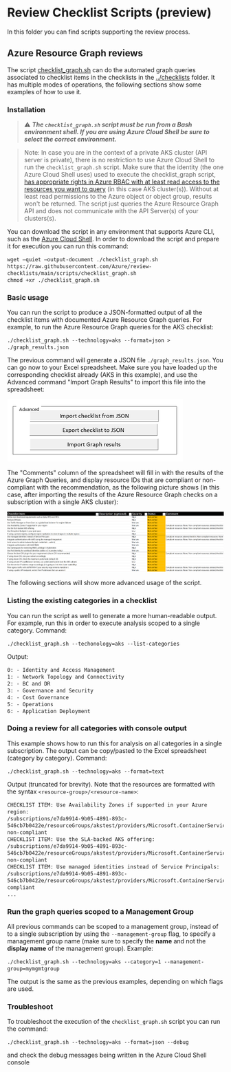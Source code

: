 # Review Checklist Scripts (preview)

In this folder you can find scripts supporting the review process.

## Azure Resource Graph reviews

The script [checklist_graph.sh](./checklist_graph.sh) can do the automated graph queries associated to checklist items in the checklists in the [../checklists](../checklists) folder. It has multiple modes of operations, the following sections show some examples of how to use it.

### Installation

> :warning: ***The `checklist_graph.sh` script must be run from a Bash environment shell. If you are using Azure Cloud Shell be sure to select the correct environment.***

> Note: In case you are in the context of a private AKS cluster (API server is private), there is no restriction to use Azure Cloud Shell to run the `checklist_graph.sh` script. 
> Make sure that the identity (the one Azure Cloud Shell uses) used to execute the checklist_graph script, [has appropriate rights in Azure RBAC with at least read access to the resources you want to query](https://learn.microsoft.com/azure/governance/resource-graph/overview#permissions-in-azure-resource-graph) (in this case AKS cluster(s)). 
> Without at least read permissions to the Azure object or object group, results won't be returned.
> The script just queries the Azure Resource Graph API and does not communicate with the API Server(s) of your clusters(s).
	
You can download the script in any environment that supports Azure CLI, such as the [Azure Cloud Shell](https://shell.azure.com). In order to download the script and prepare it for execution you can run this command:

```Shell
wget –quiet –output-document ./checklist_graph.sh https://raw.githubusercontent.com/Azure/review-checklists/main/scripts/checklist_graph.sh
chmod +xr ./checklist_graph.sh
```

### Basic usage

You can run the script to produce a JSON-formatted output of all the checklist items with documented Azure Resource Graph queries. For example, to run the Azure Resource Graph queries for the AKS checklist:

```Shell
./checklist_graph.sh --technology=aks --format=json > ./graph_results.json
```

The previous command will generate a JSON file `./graph_results.json`. You can go now to your Excel spreadsheet. Make sure you have loaded up the corresponding checklist already (AKS in this example), and use the Advanced command "Import Graph Results" to import this file into the spreadsheet:

![Advanced buttons](../pictures/advanced_buttons.png)

The "Comments" column of the spreadsheet will fill in with the results of the Azure Graph Queries, and display resource IDs that are compliant or non-compliant with the recommendation, as the following picture shows (in this case, after importing the results of the Azure Resource Graph checks on a subscription with a single AKS cluster):

![Advanced ](../pictures/graph_import_result.png)

The following sections will show more advanced usage of the script.

### Listing the existing categories in a checklist

You can run the script as well to generate a more human-readable output. For example, run this in order to execute analysis scoped to a single category. Command:

```
./checklist_graph.sh --techonology=aks --list-categories
```

Output:

```
0: - Identity and Access Management
1: - Network Topology and Connectivity
2: - BC and DR
3: - Governance and Security
4: - Cost Governance
5: - Operations
6: - Application Deployment
```

### Doing a review for all categories with console output

This example shows how to run this for analysis on all categories in a single subscription. The output can be copy/pasted to the Excel spreadsheet (category by category). Command:

```
./checklist_graph.sh --technology=aks --format=text
```

Output (truncated for brevity). Note that the resources are formatted with the syntax `<resource-group>/<resource-name>`:

```
CHECKLIST ITEM: Use Availability Zones if supported in your Azure region:
/subscriptions/e7da9914-9b05-4891-893c-546cb7b0422e/resourceGroups/akstest/providers/Microsoft.ContainerService/managedClusters/checklist: non-compliant
CHECKLIST ITEM: Use the SLA-backed AKS offering:
/subscriptions/e7da9914-9b05-4891-893c-546cb7b0422e/resourceGroups/akstest/providers/Microsoft.ContainerService/managedClusters/checklist: non-compliant
CHECKLIST ITEM: Use managed identities instead of Service Principals:
/subscriptions/e7da9914-9b05-4891-893c-546cb7b0422e/resourceGroups/akstest/providers/Microsoft.ContainerService/managedClusters/checklist: compliant
...
```

### Run the graph queries scoped to a Management Group

All previous commands can be scoped to a management group, instead of to a single subscription by using the `--management-group` flag, to specify a management group name (make sure to specify the **name** and not the **display name** of the management group). Example:

```
./checklist_graph.sh --technology=aks --category=1 --management-group=mymgmtgroup
```

The output is the same as the previous examples, depending on which flags are used.

### Troubleshoot

To troubleshoot the execution of the `checklist_graph.sh` script you can run the command:

```
./checklist_graph.sh --technology=aks --format=json --debug
```

and check the debug messages being written in the Azure Cloud Shell console